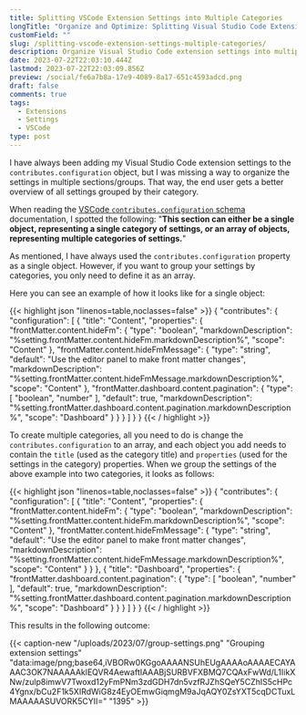 ```yaml
---
title: Splitting VSCode Extension Settings into Multiple Categories
longTitle: "Organize and Optimize: Splitting Visual Studio Code Extension Settings into Multiple Categories"
customField: ""
slug: /splitting-vscode-extension-settings-multiple-categories/
description: Organize Visual Studio Code extension settings into multiple categories for a better overview and easier configuration with this guide.
date: 2023-07-22T22:03:10.444Z
lastmod: 2023-07-22T22:03:09.856Z
preview: /social/fe6a7b8a-17e9-4089-8a17-651c4593adcd.png
draft: false
comments: true
tags:
  - Extensions
  - Settings
  - VSCode
type: post
---
```


I have always been adding my Visual Studio Code extension settings to the `contributes.configuration` object, but I was missing a way to organize the settings in multiple sections/groups. That way, the end user gets a better overview of all settings grouped by their category.

When reading the [VSCode `contributes.configuration` schema](https://code.visualstudio.com/api/references/contribution-points#contributes.configuration) documentation, I spotted the following: "**This section can either be a single object, representing a single category of settings, or an array of objects, representing multiple categories of settings.**"

As mentioned, I have always used the `contributes.configuration` property as a single object. However, if you want to group your settings by categories, you only need to define it as an array.

Here you can see an example of how it looks like for a single object:

<!-- FM:Snippet:Start data:{"id":"Highlight (single)","fields":[{"name":"type","value":"json"},{"name":"selection","value":""}]} -->
{{< highlight json "linenos=table,noclasses=false" >}}
{
  "contributes": {
    "configuration": [
      {
        "title": "Content",
        "properties": {
          "frontMatter.content.hideFm": {
            "type": "boolean",
            "markdownDescription": "%setting.frontMatter.content.hideFm.markdownDescription%",
            "scope": "Content"
          },
          "frontMatter.content.hideFmMessage": {
            "type": "string",
            "default": "Use the editor panel to make front matter changes",
            "markdownDescription": "%setting.frontMatter.content.hideFmMessage.markdownDescription%",
            "scope": "Content"
          },
          "frontMatter.dashboard.content.pagination": {
            "type": [
              "boolean",
              "number"
            ],
            "default": true,
            "markdownDescription": "%setting.frontMatter.dashboard.content.pagination.markdownDescription%",
            "scope": "Dashboard"
          }
        }
      }
    ]
  }
}
{{< / highlight >}}
<!-- FM:Snippet:End -->

To create multiple categories, all you need to do is change the `contributes.configuration` to an array, and each object you add needs to contain the `title` (used as the category title) and `properties` (used for the settings in the category) properties. When we group the settings of the above example into two categories, it looks as follows:

<!-- FM:Snippet:Start data:{"id":"Highlight (single)","fields":[{"name":"type","value":"json"},{"name":"selection","value":""}]} -->
{{< highlight json "linenos=table,noclasses=false" >}}
{
  "contributes": {
    "configuration": [
      {
        "title": "Content",
        "properties": {
          "frontMatter.content.hideFm": {
            "type": "boolean",
            "markdownDescription": "%setting.frontMatter.content.hideFm.markdownDescription%",
            "scope": "Content"
          },
          "frontMatter.content.hideFmMessage": {
            "type": "string",
            "default": "Use the editor panel to make front matter changes",
            "markdownDescription": "%setting.frontMatter.content.hideFmMessage.markdownDescription%",
            "scope": "Content"
          }
        }
      },
      {
        "title": "Dashboard",
        "properties": {
          "frontMatter.dashboard.content.pagination": {
            "type": [
              "boolean",
              "number"
            ],
            "default": true,
            "markdownDescription": "%setting.frontMatter.dashboard.content.pagination.markdownDescription%",
            "scope": "Dashboard"
          }
        }
      }
    ]
  }
}
{{< / highlight >}}
<!-- FM:Snippet:End -->

This results in the following outcome:

{{< caption-new "/uploads/2023/07/group-settings.png" "Grouping extension settings"  "data:image/png;base64,iVBORw0KGgoAAAANSUhEUgAAAAoAAAAECAYAAAC3OK7NAAAAAklEQVR4AewaftIAAABjSURBVFXBMQ7CQAxFwWd/L1IikXNw/zulp8imwV7Twoxd12yFmPNm3zdGDH7dn5vzfRJZhSQeY5CZhIS5cHPc4Ygnx/bCu2F1k5XIRdWiG8z4EyOEmwGiqmgM9aJqAQY0ZsYXT5cqDCTuxLMAAAAASUVORK5CYII=" "1395" >}}